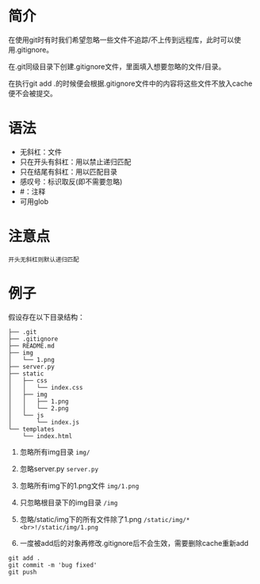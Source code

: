 # 简介

在使用git时有时我们希望忽略一些文件不追踪/不上传到远程库，此时可以使用.gitignore。

在.git同级目录下创建.gitignore文件，里面填入想要忽略的文件/目录。

在执行git add .的时候便会根据.gitignore文件中的内容将这些文件不放入cache便不会被提交。

# 语法

+ 无斜杠：文件
+ 只在开头有斜杠：用以禁止递归匹配
+ 只在结尾有斜杠：用以匹配目录
+ 感叹号：标识取反(即不需要忽略)
+ #：注释
+ 可用glob

# 注意点
```开头无斜杠则默认递归匹配```

# 例子
假设存在以下目录结构：

```
├── .git
├── .gitignore
├── README.md
├── img
│   └── 1.png
├── server.py
├── static
│   ├── css
│   │   └── index.css
│   ├── img
│   │   ├── 1.png
│   │   └── 2.png
│   └── js
│       └── index.js
└── templates
    └── index.html
```

1. 忽略所有img目录
```img/```

2. 忽略server.py
```server.py```

3. 忽略所有img下的1.png文件
```img/1.png```

4. 只忽略根目录下的img目录
```/img```

5. 忽略/static/img下的所有文件除了1.png
```/static/img/*<br>!/static/img/1.png```

6. 一度被add后的对象再修改.gitignore后不会生效，需要删除cache重新add

```
git add .
git commit -m 'bug fixed'
git push
```